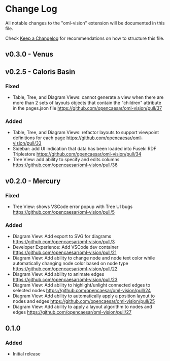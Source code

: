 # Change Log

All notable changes to the "oml-vision" extension will be documented in this file.

Check [Keep a Changelog](http://keepachangelog.com/) for recommendations on how to structure this file.

## v0.3.0 - Venus

## v0.2.5 - Caloris Basin

### Fixed
- Table, Tree, and Diagram Views: cannot generate a view when there are more than 2 sets of layouts objects that contain the "children" attribute in the pages.json file https://github.com/opencaesar/oml-vision/pull/37

### Added
- Table, Tree, and Diagram Views: refactor layouts to support viewpoint definitions for each page https://github.com/opencaesar/oml-vision/pull/33
- Sidebar: add UI indication that data has been loaded into Fuseki RDF Triplestore https://github.com/opencaesar/oml-vision/pull/34
- Tree View: add ability to specify and edits columns https://github.com/opencaesar/oml-vision/pull/36

## v0.2.0 - Mercury

### Fixed
- Tree View: shows VSCode error popup with Tree UI bugs https://github.com/opencaesar/oml-vision/pull/5

### Added
- Diagram View: Add export to SVG for diagrams https://github.com/opencaesar/oml-vision/pull/3
- Developer Experience: Add VSCode dev container https://github.com/opencaesar/oml-vision/pull/21
- Diagram View: Add ability to change node and node text color while automatically changing node color based on node type https://github.com/opencaesar/oml-vision/pull/22
- Diagram View: Add ability to animate edges https://github.com/opencaesar/oml-vision/pull/23
- Diagram View: Add ability to highlight/unlight connected edges to selected nodes https://github.com/opencaesar/oml-vision/pull/24
- Diagram View: Add ability to automatically apply a position layout to nodes and edges https://github.com/opencaesar/oml-vision/pull/25
- Diagram View: Add ability to apply a layout algorithm to nodes and edges https://github.com/opencaesar/oml-vision/pull/27

## 0.1.0

### Added
- Initial release